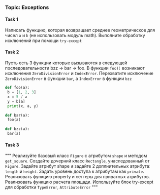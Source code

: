 ### Topic: Exceptions

#### Task 1
Написать функцию, которая возвращает среднее геометрическое для чисел `a` и `b` (не
использовать модуль math). Выполните обработку исключений при помощи `try-except`

#### Task 2
Пусть есть 3 функции которые вызываются в следующей последовательности
bzz -> bar -> foo. В функции `foo()` возникают исключения `ZeroDivisionError` и `IndexError`. 
Перехватите исключение `ZeroDivisionError` в функции `bar`, а `IndexError` в функции `bzz`

```python
def foo(a):
 b = [1, 2, 3]
 x = 5 / a
 y = b[a]
 print(x, a, y)
 
def bar(a):
 foo(a)
 
def bzz(a):
 bar(a)

```

#### Task 3
"""
Реализуйте базовый класс `Figure` c атрибутом `shape` и методом `get_square`.
Создайте дочерний класс `Rectangle`, унаследованный от `Figure`. Задайте атрибут
shape и задайте 2 доплнительных атрибута: `length` и `height`.
Задать уровень доступа к атрибутам как `private`.
Реализовать функцию property и сеттеры для приватных атрибутов.
Реализовать функцию расчета площади.
Используйте блок try-except для обработки `TypeError`, `AttributeError`
"""